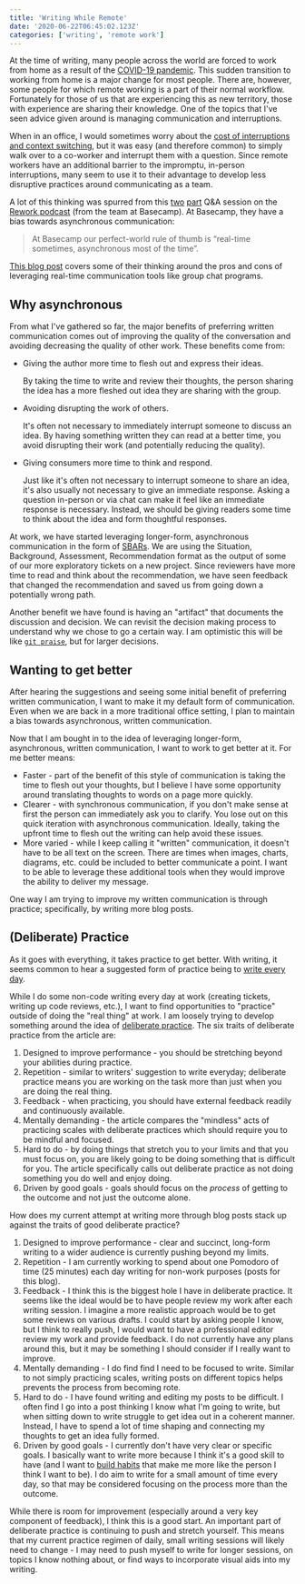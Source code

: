 ```yaml
---
title: 'Writing While Remote'
date: '2020-06-22T06:45:02.123Z'
categories: ['writing', 'remote work']
---
```


At the time of writing, many people across the world are forced to work from home as a result of the [COVID-19 pandemic](https://en.wikipedia.org/wiki/COVID-19_pandemic). This sudden transition to working from home is a major change for most people. There are, however, some people for which remote working is a part of their normal workflow. Fortunately for those of us that are experiencing this as new territory, those with experience are sharing their knowledge. One of the topics that I've seen advice given around is managing communication and interruptions.

When in an office, I would sometimes worry about the [cost of interruptions and context switching](https://blog.rescuetime.com/context-switching/), but it was easy (and therefore common) to simply walk over to a co-worker and interrupt them with a question. Since remote workers have an additional barrier to the impromptu, in-person interruptions, many seem to use it to their advantage to develop less disruptive practices around communicating as a team.

A lot of this thinking was spurred from this [two](https://rework.fm/remote-work-q-a-1/) [part](https://rework.fm/remote-work-q-a-2/) Q&A session on the [Rework podcast](https://rework.fm/) (from the team at Basecamp). At Basecamp, they have a bias towards asynchronous communication:

> At Basecamp our perfect-world rule of thumb is “real-time sometimes, asynchronous most of the time”.

[This blog post](https://m.signalvnoise.com/is-group-chat-making-you-sweat/) covers some of their thinking around the pros and cons of leveraging real-time communication tools like group chat programs.

## Why asynchronous

From what I've gathered so far, the major benefits of preferring written communication comes out of improving the quality of the conversation and avoiding decreasing the quality of other work. These benefits come from:

* Giving the author more time to flesh out and express their ideas.

    By taking the time to write and review their thoughts, the person sharing
    the idea has a more fleshed out idea they are sharing with the group.

* Avoiding disrupting the work of others.

    It's often not necessary to immediately interrupt someone to discuss an idea. By having something written they can read at a better time, you avoid disrupting their work (and potentially reducing the quality). 

* Giving consumers more time to think and respond.

    Just like it's often not necessary to interrupt someone to share an idea, it's also usually not necessary to give an immediate response. Asking a question in-person or via chat can make it feel like an immediate response is necessary. Instead, we should be giving readers some time to think about the idea and form thoughtful responses. 

At work, we have started leveraging longer-form, asynchronous communication in the form of [SBARs](https://en.wikipedia.org/wiki/SBAR). We are using the Situation, Background, Assessment, Recommendation format as the output of some of our more exploratory tickets on a new project. Since reviewers have more time to read and think about the recommendation, we have seen feedback that changed the recommendation and saved us from going down a potentially wrong path.

Another benefit we have found is having an "artifact" that documents the discussion and decision. We can revisit the decision making process to understand why we chose to go a certain way. I am optimistic this will be like [`git praise`](https://github.com/ansman/git-praise), but for larger decisions.

## Wanting to get better

After hearing the suggestions and seeing some initial benefit of preferring written communication, I want to make it my default form of communication. Even when we are back in a more traditional office setting, I plan to maintain a bias towards asynchronous, written communication.

Now that I am bought in to the idea of leveraging longer-form, asynchronous, written communication, I want to work to get better at it. For me better means:

* Faster - part of the benefit of this style of communication is taking the time to flesh out your thoughts, but I believe I have some opportunity around translating thoughts to words on a page more quickly.
* Clearer - with synchronous communication, if you don't make sense at first the person can immediately ask you to clarify. You lose out on this quick iteration with asynchronous communication. Ideally, taking the upfront time to flesh out the writing can help avoid these issues.
* More varied - while I keep calling it "written" communication, it doesn't have to be all text on the screen. There are times when images, charts, diagrams, etc. could be included to better communicate a point. I want to be able to leverage these additional tools when they would improve the ability to deliver my message.

One way I am trying to improve my written communication is through practice; specifically, by writing more blog posts.

## (Deliberate) Practice

As it goes with everything, it takes practice to get better. With writing, it seems common to hear a suggested form of practice being to [write every day](https://medium.com/the-mission/the-daily-routine-of-20-famous-writers-and-how-you-can-use-them-to-succeed-1603f52fbb77#:~:text=Stephen%20King%20writes%206%20pages,it's%20just%20another%20day's%20work.).

While I do some non-code writing every day at work (creating tickets, writing up code reviews, etc.), I want to find opportunities to "practice" outside of doing the "real thing" at work. I am loosely trying to develop something around the idea of [deliberate practice](https://www.calnewport.com/blog/2010/01/06/the-grandmaster-in-the-corner-office-what-the-study-of-chess-experts-teaches-us-about-building-a-remarkable-life/). The six traits of deliberate practice from the article are:

1. Designed to improve performance - you should be stretching beyond your abilities during practice.
1. Repetition - similar to writers' suggestion to write everyday; deliberate practice means you are working on the task more than just when you are doing the real thing.
1. Feedback - when practicing, you should have external feedback readily and continuously available.
1. Mentally demanding - the article compares the "mindless" acts of practicing scales with deliberate practices which should require you to be mindful and focused.
1. Hard to do - by doing things that stretch you to your limits and that you must focus on, you are likely going to be doing something that is difficult for you. The article specifically calls out deliberate practice  as not doing something you do well and enjoy doing.
1. Driven by good goals - goals should focus on the _process_ of getting to the outcome and not just the outcome alone.

How does my current attempt at writing more through blog posts stack up against the traits of good deliberate practice?

1. Designed to improve performance - clear and succinct, long-form writing to a wider audience is currently pushing beyond my limits.
1. Repetition - I am currently working to spend about one Pomodoro of time (25 minutes) each day writing for non-work purposes (posts for this blog).
1. Feedback - I think this is the biggest hole I have in deliberate practice.  It seems like the ideal would be to have people review my work after each writing session. I imagine a more realistic approach would be to get some reviews on various drafts. I could start by asking people I know, but I think to really push, I would want to have a professional editor review my work and provide feedback. I do not currently have any plans around this, but it may be something I should consider if I really want to improve.
1. Mentally demanding - I do find find I need to be focused to write. Similar to not simply practicing scales, writing posts on different topics helps prevents the process from becoming rote.
1. Hard to do - I have found writing and editing my posts to be difficult. I often find I go into a post thinking I know what I'm going to write, but when sitting down to write struggle to get idea out in a coherent manner. Instead, I have to spend a lot of time shaping and connecting my thoughts to get an idea fully formed.
1. Driven by good goals - I currently don't have very clear or specific goals. I basically want to write more because I think it's a good skill to have (and I want to [build habits](https://jamesclear.com/identity-based-habits) that make me more like the person I think I want to be). I do aim to write for a small amount of time every day, so that may be considered focusing on the process more than the outcome.

While there is room for improvement (especially around a very key component of feedback), I think this is a good start. An important part of deliberate practice is continuing to push and stretch yourself. This means that my current practice regimen of daily, small writing sessions will likely need to change - I may need to push myself to write for longer sessions, on topics I know nothing about, or find ways to incorporate visual aids into my writing.

